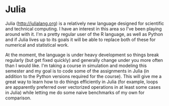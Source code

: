 
# Julia

Julia (<http://julialang.org>) is a relatively new language designed for
scientific and technical computing. I have an interest in this area so I've been
playing around with it. I'm a pretty regular user of the R language, as well as
Python and if Julia lives up to its goals it will be able to replace both of
these for numerical and statistical work.

At the moment, the language is under heavy development so things break regularly
(but get fixed quickly) and generally change under you more often than I would
like. I'm taking a course in simulation and modeling this semester and my goal
is to code some of the assignments in Julia (in addition to the Python versions
required for the course). This will give me a great way to learn how to do
things efficiently in Julia (for example, loops are apparently preferred over
vectorized operations in at least some cases in Julia) while letting me do some
naive benchmarks of my own for comparison.
